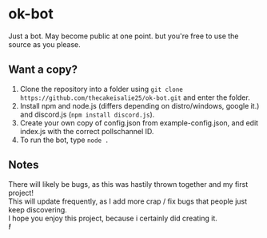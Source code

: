 # ok-bot
Just a bot. May become public at one point. but you're free to use the source as you please.

## Want a copy?
1. Clone the repository into a folder using `git clone https://github.com/thecakeisalie25/ok-bot.git` and enter the folder.
2. Install npm and node.js (differs depending on distro/windows, google it.) and discord.js (`npm install discord.js`).
3. Create your own copy of config.json from example-config.json, and edit index.js with the correct pollschannel ID.
4. To run the bot, type `node .`

## Notes
There will likely be bugs, as this was hastily thrown together and my first project!  
This will update frequently, as I add more crap / fix bugs that people just keep discovering.  
I hope you enjoy this project, because i certainly did creating it.  
***!***